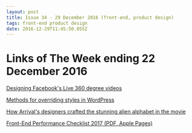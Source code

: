```yaml
---
layout: post
title: Issue 34 - 29 December 2016 (front-end, product design)
tags: front-end product design
date: 2016-12-29T11:45:50.055Z
---
```

# Links of The Week ending 22 December 2016

<a href="https://medium.com/facebook-design/designing-live-360-videos-right-time-right-place-f0b150b63ee3" target="_blank">Designing Facebook's Live 360 degree videos</a>

<a href="https://css-tricks.com/methods-overriding-styles-wordpress/" target="_blank">Methods for overriding styles in WordPress</a>

<a href="https://www.wired.com/2016/11/arrivals-designers-crafted-mesmerizing-alien-alphabet" target="_blank">How Arrival's designers crafted the stunning alien alphabet in the movie</a>

<a href="https://www.smashingmagazine.com/2016/12/front-end-performance-checklist-2017-pdf-pages" target="_blank">Front-End Performance Checklist 2017 (PDF, Apple Pages)</a>